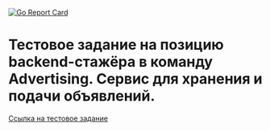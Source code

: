 [![Go Report Card](https://goreportcard.com/badge/github.com/Viltonhoy/http-avito-test)](https://goreportcard.com/report/github.com/Viltonhoy/http-avito-test)

Тестовое задание на позицию backend-стажёра в команду Advertising. Cервис для хранения и подачи объявлений.
=========================================

[Ссылка на тестовое задание](https://github.com/avito-tech/adv-backend-trainee-assignment)